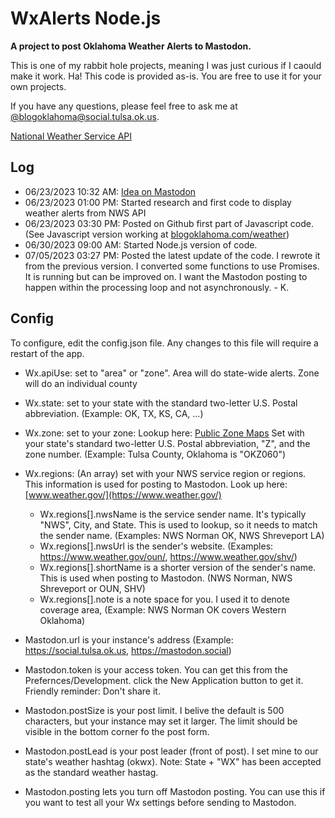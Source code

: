 # WxAlerts Node.js

**A project to post Oklahoma Weather Alerts to Mastodon.**

This is one of my rabbit hole projects, meaning I was just curious if I caould make it work. Ha!  This code is provided as-is.  You are free to use it for your own projects.  

If you have any questions, please feel free to ask me at [@blogoklahoma@social.tulsa.ok.us](https://social.tulsa.ok.us/@blogoklahoma).  

[National Weather Service API](https://www.weather.gov/documentation/services-web-api)

## Log
- 06/23/2023 10:32 AM: [Idea on Mastodon](https://social.tulsa.ok.us/@blogoklahoma/110594250928009474)
- 06/23/2023 01:00 PM: Started research and first code to display weather alerts from NWS API
- 06/23/2023 03:30 PM: Posted on Github first part of Javascript code.  (See Javascript version working at [blogoklahoma.com/weather](https://blogoklahoma.com/weather))
- 06/30/2023 09:00 AM: Started Node.js version of code.  
- 07/05/2023 03:27 PM: Posted the latest update of the code. I rewrote it from the previous version. I converted some functions to use Promises. It is running but can be improved on.  I want the Mastodon posting to happen within the processing loop and not asynchronously. - K.

## Config
To configure, edit the config.json file.  Any changes to this file will require a restart of the app.

- Wx.apiUse: set to "area" or "zone".  Area will do state-wide alerts. Zone will do an individual county 
- Wx.state: set to your state with the standard two-letter U.S. Postal abbreviation. (Example: OK, TX, KS, CA, ...)
- Wx.zone: set to your zone: Lookup here: [Public Zone Maps](https://www.weather.gov/pimar/PubZone)  Set with your state's standard two-letter U.S. Postal abbreviation, "Z", and the zone number. (Example: Tulsa County, Oklahoma is "OKZ060")
- Wx.regions: (An array) set with your NWS service region or regions. This information is used for posting to Mastodon.  Look up here: [www.weather.gov/](https://www.weather.gov/)
    - Wx.regions[].nwsName is the service sender name. It's typically "NWS", City, and State. This is used to lookup, so it needs to match the sender name. (Examples: NWS Norman OK, NWS Shreveport LA)
    - Wx.regions[].nwsUrl is the sender's website. (Examples: https://www.weather.gov/oun/, https://www.weather.gov/shv/)
    - Wx.regions[].shortName is a shorter version of the sender's name.  This is used when posting to Mastodon. (NWS Norman, NWS Shreveport or OUN, SHV)
    - Wx.regions[].note is a note space for you.  I used it to denote coverage area, (Example: NWS Norman OK covers Western Oklahoma)
 
- Mastodon.url is your instance's address (Example: https://social.tulsa.ok.us, https://mastodon.social)
- Mastodon.token is your access token.  You can get this from the Prefernces/Development. click the New Application button to get it.  Friendly reminder: Don't share it.
- Mastodon.postSize is your post limit.  I belive the default is 500 characters, but your instance may set it larger.  The limit should be visible in the bottom corner fo the post form. 
- Mastodon.postLead is your post leader (front of post).  I set mine to our state's weather hashtag (okwx).  Note: State + "WX" has been accepted as the standard weather hastag.
- Mastodon.posting lets you turn off Mastodon posting.  You can use this if you want to test all your Wx settings before sending to Mastodon.

 

